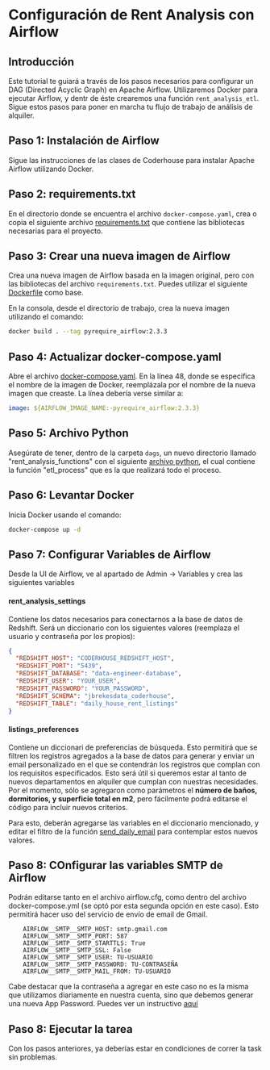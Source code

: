 # Configuración de Rent Analysis con Airflow

## Introducción
Este tutorial te guiará a través de los pasos necesarios para configurar un DAG (Directed Acyclic Graph) en Apache Airflow. Utilizaremos Docker para ejecutar Airflow, y dentr de éste crearemos una función `rent_analysis_etl`. Sigue estos pasos para poner en marcha tu flujo de trabajo de análisis de alquiler.

## Paso 1: Instalación de Airflow
Sigue las instrucciones de las clases de Coderhouse para instalar Apache Airflow utilizando Docker. 

## Paso 2: requirements.txt
En el directorio donde se encuentra el archivo `docker-compose.yaml`, crea o copia el siguiente archivo [requirements.txt](https://github.com/jbrekes/data_engineer_coderhourse/blob/main/airflow_docker/requirements.txt) que contiene las bibliotecas necesarias para el proyecto.

## Paso 3: Crear una nueva imagen de Airflow
Crea una nueva imagen de Airflow basada en la imagen original, pero con las bibliotecas del archivo `requirements.txt`. Puedes utilizar el siguiente [Dockerfile](https://github.com/jbrekes/data_engineer_coderhourse/blob/main/airflow_docker/dockerfile) como base. 

En la consola, desde el directorio de trabajo, crea la nueva imagen utilizando el comando:
```bash
docker build . --tag pyrequire_airflow:2.3.3
```

## Paso 4: Actualizar docker-compose.yaml
Abre el archivo [docker-compose.yaml](https://github.com/jbrekes/data_engineer_coderhourse/blob/main/airflow_docker/docker-compose.yaml). En la línea 48, donde se especifica el nombre de la imagen de Docker, reemplázala por el nombre de la nueva imagen que creaste. La línea debería verse similar a:
```yaml
image: ${AIRFLOW_IMAGE_NAME:-pyrequire_airflow:2.3.3}
```

## Paso 5: Archivo Python
Asegúrate de tener, dentro de la carpeta `dags`, un nuevo directorio llamado "rent_analysis_functions" con el siguiente [archivo python](https://github.com/jbrekes/data_engineer_coderhourse/blob/main/airflow_docker/dags/rent_analysis_functions/functions.py), el cual contiene la función "etl_process" que es la que realizará todo el proceso.

## Paso 6: Levantar Docker
Inicia Docker usando el comando:
```bash
docker-compose up -d
```

## Paso 7: Configurar Variables de Airflow
Desde la UI de Airflow, ve al apartado de Admin -> Variables y crea las siguientes variables

#### rent_analysis_settings
Contiene los datos necesarios para conectarnos a la base de datos de Redshift. Será un diccionario con los siguientes valores (reemplaza el usuario y contraseña por los propios):
```json
{
  "REDSHIFT_HOST": "CODERHOUSE_REDSHIFT_HOST",
  "REDSHIFT_PORT": "5439",
  "REDSHIFT_DATABASE": "data-engineer-database",
  "REDSHIFT_USER": "YOUR_USER",
  "REDSHIFT_PASSWORD": "YOUR_PASSWORD",
  "REDSHIFT_SCHEMA": "jbrekesdata_coderhouse",
  "REDSHIFT_TABLE": "daily_house_rent_listings"
}
```

#### listings_preferences
Contiene un diccionari de preferencias de búsqueda. Esto permitirá que se filtren los registros agregados a la base de datos para generar y enviar un email personalizado en el que se contendrán los registros que complan con los requisitos especificados. Esto será útil si queremos estar al tanto de nuevos departamentos en alquiler que cumplan con nuestras necesidades. Por el momento, sólo se agregaron como parámetros el **número de baños, dormitorios, y superficie total en m2**, pero fácilmente podrá editarse el código para incluir nuevos criterios.

Para esto, deberán agregarse las variables en el diccionario mencionado, y editar el filtro de la función [send_daily_email](https://github.com/jbrekes/data_engineer_coderhourse/blob/main/airflow_docker/dags/rent_analysis_functions/functions.py) para contemplar estos nuevos valores.

## Paso 8: COnfigurar las variables SMTP de Airflow
Podrán editarse tanto en el archivo airflow.cfg, como dentro del archivo docker-compose.yml (se optó por esta segunda opción en este caso). Esto permitirá hacer uso del servicio de envío de email de Gmail.

```
    AIRFLOW__SMTP__SMTP_HOST: smtp.gmail.com
    AIRFLOW__SMTP__SMTP_PORT: 587
    AIRFLOW__SMTP__SMTP_STARTTLS: True
    AIRFLOW__SMTP__SMTP_SSL: False
    AIRFLOW__SMTP__SMTP_USER: TU-USUARIO
    AIRFLOW__SMTP__SMTP_PASSWORD: TU-CONTRASEÑA
    AIRFLOW__SMTP__SMTP_MAIL_FROM: TU-USUARIO
```

Cabe destacar que la contraseña a agregar en este caso no es la misma que utilizamos diariamente en nuestra cuenta, sino que debemos generar una nueva App Password. Puedes ver un instructivo [aquí](https://knowledge.workspace.google.com/kb/how-to-generate-an-app-passwords-000009237?hl=es-419) 

## Paso 8: Ejecutar la tarea
Con los pasos anteriores, ya deberías estar en condiciones de correr la task sin problemas.
